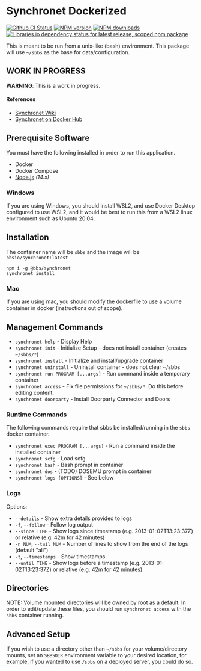 # Synchronet Dockerized

<span class="badge-github-ci"><a href="https://github.com/bbsio/synchronet-docker-util" title="Check this project on Github"><img src="https://github.com/bbs-io/synchronet-docker-util/actions/workflows/npm-publish-tags.yml/badge.svg" alt="Github CI Status" /></a></span>
<span class="badge-npmversion"><a href="https://npmjs.org/package/@bbs/synchronet" title="View this project on NPM"><img src="https://img.shields.io/npm/v/@bbs/synchronet.svg" alt="NPM version" /></a></span>
<span class="badge-npmdownloads"><a href="https://npmjs.org/package/@bbs/synchronet" title="View this project on NPM"><img src="https://img.shields.io/npm/dm/@bbs/synchronet.svg" alt="NPM downloads" /></a></span>
<span class="badge-npmdownloads"><a href="https://npmjs.org/package/@bbs/synchronet" title="View this project on NPM"><img alt="Libraries.io dependency status for latest release, scoped npm package" src="https://img.shields.io/librariesio/release/npm/@bbs/synchronet"></a></span>

This is meant to be run from a unix-like (bash) environment.
This package will use `~/sbbs` as the base for data/configuration.

## WORK IN PROGRESS

**WARNING**: This is a work in progress.

#### References

- [Synchronet Wiki](http://wiki.synchro.net/)
- [Synchronet on Docker Hub](https://hub.docker.com/repository/docker/bbsio/synchronet)

## Prerequisite Software

You must have the following installed in order to run this application.

- Docker
- Docker Compose
- [Node.js](https://nodejs.org/en/) _(14.x)_

### Windows

If you are using Windows, you should install WSL2, and use Docker
Desktop configured to use WSL2, and it would be best to run this
from a WSL2 linux environment such as Ubuntu 20.04.

## Installation

The container name will be `sbbs` and the image will be `bbsio/synchronet:latest`

```
npm i -g @bbs/synchronet
synchronet install
```

### Mac

If you are using mac, you should modify the dockerfile to use a
volume container in docker (instructions out of scope).

## Management Commands

- `synchronet help` - Display Help
- `synchronet init` - Initialize Setup - does not install container (creates `~/sbbs/*`)
- `synchronet install` - Initialize and install/upgrade container
- `synchronet uninstall` - Uninstall container - does not clear ~/sbbs
- `synchronet run PROGRAM [...args]` - Run command inside a temporary container
- `synchronet access` - Fix file permissions for `~/sbbs/*`. Do this before editing content.
- `synchronet doorparty` - Install Doorparty Connector and Doors

### Runtime Commands

The following commands require that sbbs be installed/running in the `sbbs` docker container.

- `synchronet exec PROGRAM [...args]` - Run a command inside the installed container
- `synchronet scfg` - Load scfg
- `synchronet bash` - Bash prompt in container
- `synchronet dos` - (TODO) DOSEMU prompt in container
- `synchronet logs [OPTIONS]` - See below

### Logs

Options:

- `--details` - Show extra details provided to logs
- `-f`, `--follow` - Follow log output
- `--since TIME` - Show logs since timestamp (e.g. 2013-01-02T13:23:37Z) or relative (e.g. 42m for 42 minutes)
- `-n NUM`, `--tail NUM` - Number of lines to show from the end of the logs (default "all")
- `-t`, `--timestamps` - Show timestamps
- `--until TIME` - Show logs before a timestamp (e.g. 2013-01-02T13:23:37Z) or relative (e.g. 42m for 42 minutes)

## Directories

NOTE: Volume mounted directories will be owned by root as a default. In order
to edit/update these files, you should run `synchronet access` with the `sbbs`
container running.

## Advanced Setup

If you wish to use a directory other than `~/sbbs` for your volume/directory
mounts, set an `SBBSDIR` environment variable to your desired location, for
example, if you wanted to use `/sbbs` on a deployed server, you could do so.
